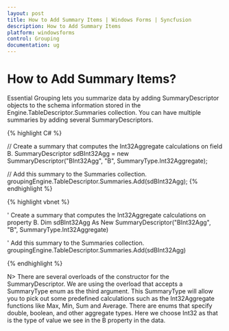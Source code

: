 ```yaml
---
layout: post
title: How to Add Summary Items | Windows Forms | Syncfusion
description: How to Add Summary Items
platform: windowsforms
control: Grouping
documentation: ug
---
```


# How to Add Summary Items?
Essential Grouping lets you summarize data by adding SummaryDescriptor objects to the schema information stored in the Engine.TableDescriptor.Summaries collection. You can have multiple summaries by adding several SummaryDescriptors.

{% highlight C# %}

// Create a summary that computes the Int32Aggregate calculations on field B.
SummaryDescriptor sdBInt32Agg = new SummaryDescriptor("BInt32Agg", "B", SummaryType.Int32Aggregate);
       
// Add this summary to the Summaries collection.
groupingEngine.TableDescriptor.Summaries.Add(sdBInt32Agg);
{% endhighlight %}

{% highlight vbnet %}

' Create a summary that computes the Int32Aggregate calculations on property B.
Dim sdBInt32Agg As New SummaryDescriptor("BInt32Agg", "B", SummaryType.Int32Aggregate)
 
' Add this summary to the Summaries collection.
groupingEngine.TableDescriptor.Summaries.Add(sdBInt32Agg)

{% endhighlight %}

N> There are several overloads of the constructor for the SummaryDescriptor. We are using the overload that accepts a SummaryType enum as the third argument. This SummaryType will allow you to pick out some predefined calculations such as the Int32Aggregate functions like Max, Min, Sum and Average. There are enums that specify double, boolean, and other aggregate types. Here we choose Int32 as that is the type of value we see in the B property in the data.
